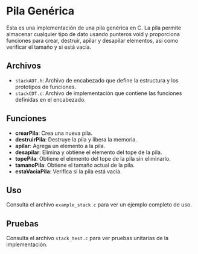 # Pila Genérica

Esta es una implementación de una pila genérica en C. La pila permite almacenar cualquier tipo de dato usando punteros void y proporciona funciones para crear, destruir, apilar y desapilar elementos, así como verificar el tamaño y si está vacía.

## Archivos

- `stackADT.h`: Archivo de encabezado que define la estructura y los prototipos de funciones.
- `stackCDT.c`: Archivo de implementación que contiene las funciones definidas en el encabezado.

## Funciones

- **crearPila**: Crea una nueva pila.
- **destruirPila**: Destruye la pila y libera la memoria.
- **apilar**: Agrega un elemento a la pila.
- **desapilar**: Elimina y obtiene el elemento del tope de la pila.
- **topePila**: Obtiene el elemento del tope de la pila sin eliminarlo.
- **tamanoPila**: Obtiene el tamaño actual de la pila.
- **estaVaciaPila**: Verifica si la pila está vacía.

## Uso

Consulta el archivo `example_stack.c` para ver un ejemplo completo de uso.

## Pruebas

Consulta el archivo `stack_test.c` para ver pruebas unitarias de la implementación.
